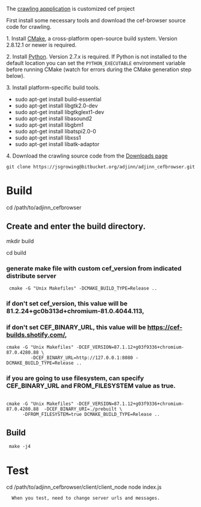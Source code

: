 The [crawling appplication](https://bitbucket.org/adjinn/adjinn_browser)  is customized cef project



First install some necessary tools and download the cef-browser source code for crawling.

1\. Install [CMake](https://cmake.org/), a cross-platform open-source build system. Version 2.8.12.1 or newer is required.

2\. Install [Python](https://www.python.org/downloads/). Version 2.7.x is required. If Python is not installed to the default location you can set the `PYTHON_EXECUTABLE` environment variable before running CMake (watch for errors during the CMake generation step below).

3\. Install platform-specific build tools.
   * sudo apt-get install build-essential
   * sudo apt-get install libgtk2.0-dev
   * sudo apt-get install libgtkglext1-dev
   * sudo apt-get install libasound2
   * sudo apt-get install libgbm1
   * sudo apt-get install libatspi2.0-0
   * sudo apt-get install libxss1
   * sudo apt-get install libatk-adaptor
   
4\. Download the crawling source code from the [Downloads page](https://bitbucket.org/adjinn/adjinn_browser) 

```
git clone https://jsgrowing@bitbucket.org/adjinn/adjinn_cefbrowser.git
```

# Build

 cd /path/to/adjinn_cefbrowser

 ## Create and enter the build directory. 
 mkdir build

 cd build

### generate make file with custom cef_version from indicated distribute server 

```
 cmake -G "Unix Makefiles" -DCMAKE_BUILD_TYPE=Release ..
```


### if don't set cef_version, this value will be 81.2.24+gc0b313d+chromium-81.0.4044.113, 
### if don't set CEF_BINARY_URL, this value will be https://cef-builds.shotify.com/, 

```
cmake -G "Unix Makefiles" -DCEF_VERSION=87.1.12+g03f9336+chromium-87.0.4280.88 \ 
         -DCEF_BINARY_URL=http://127.0.0.1:8080 -DCMAKE_BUILD_TYPE=Release .. 
``` 

### if you are going to use filesystem, can specify CEF_BINARY_URL and FROM_FILESYSTEM value as true.

```

cmake -G "Unix Makefiles" -DCEF_VERSION=87.1.12+g03f9336+chromium-87.0.4280.88  -DCEF_BINARY_URI=./prebuilt \
      -DFROM_FILESYSTEM=true DCMAKE_BUILD_TYPE=Release .. 
``` 

## Build

```
 make -j4
```

# Test
cd /path/to/adjinn_cefbrowser/client/client_node
node index.js

```
  When you test, need to change server urls and messages.
```



